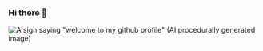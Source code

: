 ### Hi there 👋

![A sign saying "welcome to my github profile" (AI procedurally generated image)](https://borgesian-image-library.vercel.app/a-sign-saying-welcome-to-my-github-profile256-512.png"/)
<!--
**chigozienri/chigozienri** is a ✨ _special_ ✨ repository because its `README.md` (this file) appears on your GitHub profile.

Here are some ideas to get you started:

- 🔭 I’m currently working on ...
- 🌱 I’m currently learning ...
- 👯 I’m looking to collaborate on ...
- 🤔 I’m looking for help with ...
- 💬 Ask me about ...
- 📫 How to reach me: ...
- 😄 Pronouns: ...
- ⚡ Fun fact: ...
-->
